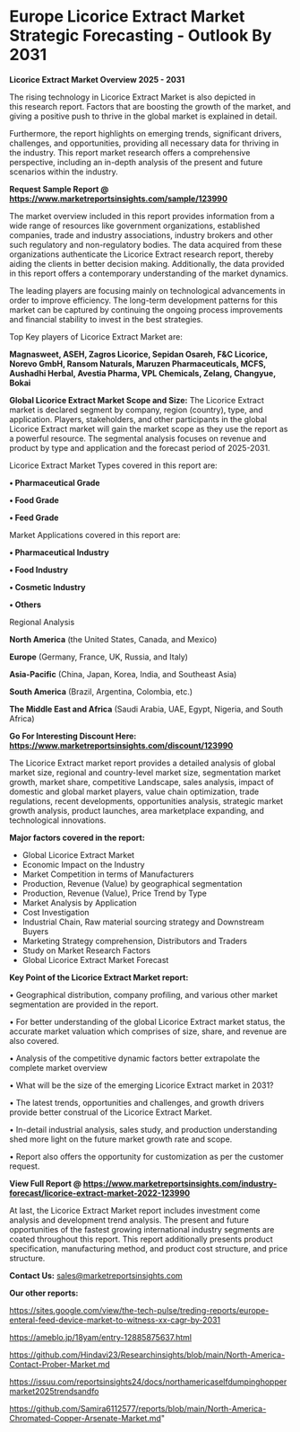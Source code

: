 # Europe Licorice Extract Market Strategic Forecasting - Outlook By 2031

<Strong> Licorice Extract Market Overview 2025 - 2031</strong>

The rising technology in Licorice Extract Market is also depicted in this research report. Factors that are boosting the growth of the market, and giving a positive push to thrive in the global market is explained in detail.

Furthermore, the report highlights on emerging trends, significant drivers, challenges, and opportunities, providing all necessary data for thriving in the industry. This report market research offers a comprehensive perspective, including an in-depth analysis of the present and future scenarios within the industry.

<strong>Request Sample Report @ <a href=https://www.marketreportsinsights.com/sample/123990>https://www.marketreportsinsights.com/sample/123990</a></strong>

The market overview included in this report provides information from a wide range of resources like government organizations, established companies, trade and industry associations, industry brokers and other such regulatory and non-regulatory bodies. The data acquired from these organizations authenticate the Licorice Extract research report, thereby aiding the clients in better decision making. Additionally, the data provided in this report offers a contemporary understanding of the market dynamics.

The leading players are focusing mainly on technological advancements in order to improve efficiency. The long-term development patterns for this market can be captured by continuing the ongoing process improvements and financial stability to invest in the best strategies.

Top Key players of Licorice Extract Market are:

<strong>Magnasweet, ASEH, Zagros Licorice, Sepidan Osareh, F&C Licorice, Norevo GmbH, Ransom Naturals, Maruzen Pharmaceuticals, MCFS, Aushadhi Herbal, Avestia Pharma, VPL Chemicals, Zelang, Changyue, Bokai</strong>

<strong><b>Global Licorice Extract Market Scope and Size:</b></strong>
The Licorice Extract market is declared segment by company, region (country), type, and application. Players, stakeholders, and other participants in the global Licorice Extract market will gain the market scope as they use the report as a powerful resource. The segmental analysis focuses on revenue and product by type and application and the forecast period of 2025-2031.

Licorice Extract Market Types covered in this report are:

<strong>• Pharmaceutical Grade

• Food Grade

• Feed Grade</strong>

Market Applications covered in this report are:

<strong>• Pharmaceutical Industry

• Food Industry

• Cosmetic Industry

• Others</strong> 

Regional Analysis

<strong>North America</strong> (the United States, Canada, and Mexico)

<strong>Europe</strong> (Germany, France, UK, Russia, and Italy)

<strong>Asia-Pacific</strong> (China, Japan, Korea, India, and Southeast Asia)

<strong>South America</strong> (Brazil, Argentina, Colombia, etc.)

<strong>The Middle East and Africa</strong> (Saudi Arabia, UAE, Egypt, Nigeria, and South Africa)

<strong>Go For Interesting Discount Here: <a href=https://www.marketreportsinsights.com/discount/123990>https://www.marketreportsinsights.com/discount/123990</a></strong>

The Licorice Extract market report provides a detailed analysis of global market size, regional and country-level market size, segmentation market growth, market share, competitive Landscape, sales analysis, impact of domestic and global market players, value chain optimization, trade regulations, recent developments, opportunities analysis, strategic market growth analysis, product launches, area marketplace expanding, and technological innovations.

<strong><b>Major factors covered in the report:</b></strong>
<ul>
  <li>Global Licorice Extract Market </li>
  <li>Economic Impact on the Industry</li>
  <li>Market Competition in terms of Manufacturers</li>
  <li>Production, Revenue (Value) by geographical segmentation</li>
  <li>Production, Revenue (Value), Price Trend by Type</li>
  <li>Market Analysis by Application</li>
  <li>Cost Investigation</li>
  <li>Industrial Chain, Raw material sourcing strategy and Downstream Buyers</li>
  <li>Marketing Strategy comprehension, Distributors and Traders</li>
  <li>Study on Market Research Factors</li>
  <li>Global Licorice Extract Market Forecast</li>
</ul>

<strong><b>Key Point of the Licorice Extract Market report:</b></strong>

• Geographical distribution, company profiling, and various other market segmentation are provided in the report.

• For better understanding of the global Licorice Extract market status, the accurate market valuation which comprises of size, share, and revenue are also covered.

• Analysis of the competitive dynamic factors better extrapolate the complete market overview

• What will be the size of the emerging Licorice Extract market in 2031?

• The latest trends, opportunities and challenges, and growth drivers provide better construal of the Licorice Extract Market.

• In-detail industrial analysis, sales study, and production understanding shed more light on the future market growth rate and scope.

• Report also offers the opportunity for customization as per the customer request.

<strong><b>View Full Report @ <a href=https://www.marketreportsinsights.com/industry-forecast/licorice-extract-market-2022-123990>https://www.marketreportsinsights.com/industry-forecast/licorice-extract-market-2022-123990</a></b></strong>


At last, the Licorice Extract Market report includes investment come analysis and development trend analysis. The present and future opportunities of the fastest growing international industry segments are coated throughout this report. This report additionally presents product specification, manufacturing method, and product cost structure, and price structure.

<strong>Contact Us:</strong>
sales@marketreportsinsights.com

<strong>Our other reports:</strong>

<a href=https://sites.google.com/view/the-tech-pulse/treding-reports/europe-enteral-feed-device-market-to-witness-xx-cagr-by-2031>https://sites.google.com/view/the-tech-pulse/treding-reports/europe-enteral-feed-device-market-to-witness-xx-cagr-by-2031</a>

<a href=https://ameblo.jp/18yam/entry-12885875637.html>https://ameblo.jp/18yam/entry-12885875637.html</a>

<a href=https://github.com/Hindavi23/Researchinsights/blob/main/North-America-Contact-Prober-Market.md>https://github.com/Hindavi23/Researchinsights/blob/main/North-America-Contact-Prober-Market.md</a>

<a href=https://issuu.com/reportsinsights24/docs/northamericaselfdumpinghoppermarket2025trendsandfo>https://issuu.com/reportsinsights24/docs/northamericaselfdumpinghoppermarket2025trendsandfo</a>

<a href=https://github.com/Samira6112577/reports/blob/main/North-America-Chromated-Copper-Arsenate-Market.md>https://github.com/Samira6112577/reports/blob/main/North-America-Chromated-Copper-Arsenate-Market.md</a>"
